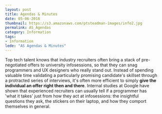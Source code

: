 ```yaml
---
layout: post
title: Agendas & Minutes
date: 05-06-2016
thumbnail: https://s3.amazonaws.com/ptsteadman-images/info2.jpg
permalink: AS_Agendas
category: Information
tags: 
- Information
lede: "AS Agendas & Minutes"
---
```


Top tech talent knows that industry recruiters often bring a stack of
pre-negotiated offers to university infosessions, so that they can snag
programmers and UX designers who really stand out.  Instead of spending valuable
time validating a particularly promising candidate's skillset through a
protracted series of interviews, it's often more efficient to simply __give the
individual an offer right then and there__.  Internal studies at Google have shown
that experienced recruiters can usually tell if a programmer has 'what it takes'
just from how they act at infosessions: the insightful questions they ask, the
stickers on their laptop, and how they comport themselves in general.



